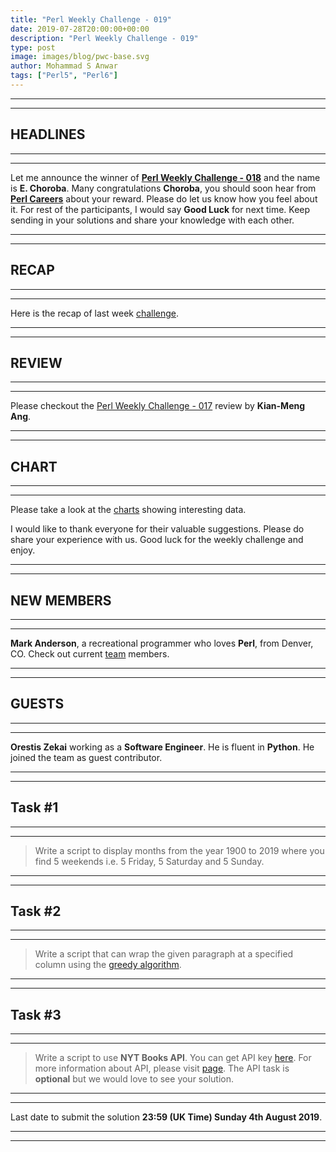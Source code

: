 ```yaml
---
title: "Perl Weekly Challenge - 019"
date: 2019-07-28T20:00:00+00:00
description: "Perl Weekly Challenge - 019"
type: post
image: images/blog/pwc-base.svg
author: Mohammad S Anwar
tags: ["Perl5", "Perl6"]
---
```

***
***

## HEADLINES

***
***

Let me announce the winner of [**Perl Weekly Challenge - 018**](/blog/perl-weekly-challenge-018) and the name is **E. Choroba**. Many congratulations **Choroba**, you should soon hear from **[Perl Careers](https://perl.careers/)** about your reward. Please do let us know how you feel about it. For rest of the participants, I would say **Good Luck** for next time. Keep sending in your solutions and share your knowledge with each other.

***
***

## RECAP

***
***

Here is the recap of last week [challenge](/blog/recap-challenge-018).

***
***

## REVIEW

***
***

Please checkout the [Perl Weekly Challenge - 017](/blog/review-challenge-017) review by **Kian-Meng Ang**.

***
***

## CHART

***
***

Please take a look at the [charts](/chart) showing interesting data.

I would like to thank everyone for their valuable suggestions. Please do share your experience with us. Good luck for the weekly challenge and enjoy.

***
***

## NEW MEMBERS

***
***

**Mark Anderson**, a recreational programmer who loves **Perl**, from Denver, CO. Check out current [team](/team) members.

***
***

## GUESTS

***
***

**Orestis Zekai** working as a **Software Engineer**. He is fluent in **Python**. He joined the team as guest contributor.

***
***

## Task #1

***
***

> Write a script to display months from the year 1900 to 2019 where you find 5 weekends i.e. 5 Friday, 5 Saturday and 5 Sunday.

***
***

## Task #2

***
***

> Write a script that can wrap the given paragraph at a specified column using the [greedy algorithm](https://en.wikipedia.org/wiki/Line_wrap_and_word_wrap#Minimum_number_of_lines).

***
***

## Task #3

***
***

> Write a script to use **NYT Books API**. You can get API key [here](https://developer.nytimes.com/get-started). For more information about API, please visit [page](https://developer.nytimes.com/docs/books-product/1/overview). The API task is **optional** but we would love to see your solution.

***
***

Last date to submit the solution **23:59 (UK Time) Sunday 4th August 2019**.

***
***
